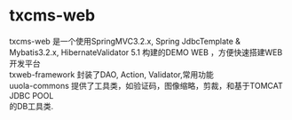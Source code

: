 txcms-web
========
txcms-web 是一个使用SpringMVC3.2.x, Spring JdbcTemplate & Mybatis3.2.x, HibernateValidator 5.1
构建的DEMO WEB ，方便快速搭建WEB开发平台
<br>
txweb-framework 封装了DAO, Action, Validator,常用功能
<br/>
uuola-commons 提供了工具类，如验证码，图像缩略，剪裁，和基于TOMCAT JDBC POOL 
<br>
的DB工具类.
